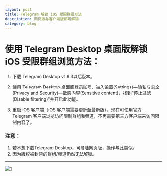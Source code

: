 ```yaml
---
layout: post
title: Telegram 解锁 iOS 受限群组方法
description: 网页版与客户端版都可解锁
category: blog
---
```


# 使用 Telegram Desktop 桌面版解锁 iOS 受限群组浏览方法：

 1. 下载 Telegram Desktop v1.9.3以后版本。

 2. 使用 Telegram Desktop 桌面版登录账号，进入设置(Settings)—隐私与安全(Privacy and Security)—敏感内容(Sensitive content)，找到”停止过滤(Disable filtering)”并开启此功能。

 3. 重启 iOS 客户端（iOS 客户端需要更新至最新版），现在可使用官方 Telegram 客户端浏览访问限制群组和频道，不再需要第三方客户端来访问限制内容了。

### 注意：
   1. 若不想下载Telegram Desktop，可登陆网页版，操作与此类似。
   2. 因为版权被封禁的群组/频道仍然无法解锁。

---

[![1](https://tva1.sinaimg.cn/large/0082zybpgy1gbslxkn7txj31sc07qwg2.jpg)](https://t.me/net_door)
